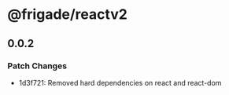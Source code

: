 # @frigade/reactv2

## 0.0.2

### Patch Changes

- 1d3f721: Removed hard dependencies on react and react-dom

